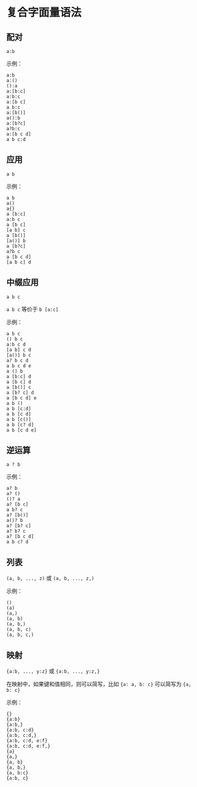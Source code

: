 # 复合字面量语法

## 配对

`a:b`

示例：

```air
a:b
a:()
():a
a:[b:c]
a:b:c
a:[b c]
a b:c
a:[b()]
a():b
a:[b?c]
a?b:c
a:[b c d]
a b c:d
```

## 应用

`a b`

示例：

```air
a b
a()
a{}
a [b:c]
a:b c
a [b c]
[a b] c
a [b()]
[a()] b
a [b?c]
a?b c
a [b c d]
[a b c] d
```

## 中缀应用

`a b c`

`a b c` 等价于 `b [a:c]`

示例：

```air
a b c
() b c
a:b c d
[a b] c d
[a()] b c
a? b c d
a b c d e
a () b
a [b:c] d
a [b c] d
a [b()] c
a [b? c] d
a [b c d] e
a b ()
a b [c:d]
a b [c d]
a b [c()]
a b [c? d]
a b [c d e]
```

## 逆运算

`a ? b`

示例：

```air
a? b
a? ()
()? a
a? [b c]
a b? c
a? [b()]
a()? b
a? [b? c]
a? b? c
a? [b c d]
a b c? d
```

## 列表

`(a, b, ..., z)` 或 `(a, b, ..., z,)`

示例：

```air
()
(a)
(a,)
(a, b)
(a, b,)
(a, b, c)
(a, b, c,)
```

## 映射

`{a:b, ..., y:z}` 或 `{a:b, ..., y:z,}`

在映射中，如果键和值相同，则可以简写，比如 `{a: a, b: c}` 可以简写为 `{a, b: c}`

示例：

```air
{}
{a:b}
{a:b,}
{a:b, c:d}
{a:b, c:d,}
{a:b, c:d, e:f}
{a:b, c:d, e:f,}
{a}
{a,}
{a, b}
{a, b,}
{a, b:c}
{a:b, c}
```
